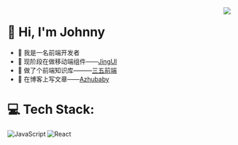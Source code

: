 <img align="right" src="https://github-readme-stats.vercel.app/api?username=johanazhu&show_icons=true&theme=dark&hide_border=false&include_all_commits=true&count_private=true" />

# 💫 Hi, I'm Johnny 

- 🍒 我是一名前端开发者
- 🌱 现阶段在做移动端组件——[JingUI](https://github.com/johanazhu/jingui)
- 🤔 做了个前端知识库———[三五前端](https://github.com/johanazhu/fe)
- 📖 在博客上写文章——[Azhubaby](https://blog.azhubaby.com)

<!-- 
- 🍉 我是长泽雅美至上主义者
- 🔭 目前在上海
- 📫 可以去我的公众号「随朱波流」找到我 -->

# 💻 Tech Stack:

![JavaScript](https://img.shields.io/badge/javascript-%23323330.svg?style=for-the-badge&logo=javascript&logoColor=%23F7DF1E)
![React](https://img.shields.io/badge/react-%2320232a.svg?style=for-the-badge&logo=react&logoColor=%2361DAFB)
